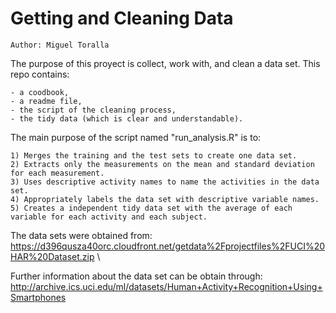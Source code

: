 # Getting and Cleaning Data
    Author: Miguel Toralla 
    
    
The purpose of this proyect is collect, work with, and clean a data set. 
This repo contains:

    - a coodbook,
    - a readme file,
    - the script of the cleaning process,
    - the tidy data (which is clear and understandable).
    
The main purpose of the script named "run_analysis.R" is to:

    1) Merges the training and the test sets to create one data set.
    2) Extracts only the measurements on the mean and standard deviation for each measurement.
    3) Uses descriptive activity names to name the activities in the data set.
    4) Appropriately labels the data set with descriptive variable names.
    5) Creates a independent tidy data set with the average of each variable for each activity and each subject.
    
The data sets were obtained from: https://d396qusza40orc.cloudfront.net/getdata%2Fprojectfiles%2FUCI%20HAR%20Dataset.zip
\\

Further information about the data set can be obtain through: http://archive.ics.uci.edu/ml/datasets/Human+Activity+Recognition+Using+Smartphones
